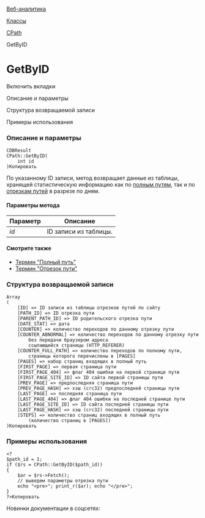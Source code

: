 [Веб-аналитика](/api_help/statistic/index.php)

[Классы](/api_help/statistic/classes/index.php)

[CPath](/api_help/statistic/classes/cpath/index.php)

GetByID

GetByID
=======

Включить вкладки

Описание и параметры

Структура возвращаемой записи

Примеры использования

### Описание и параметры

```
CDBResult
CPath::GetByID(
	int id
)Копировать
```

По указанному ID записи, метод возвращает данные из таблицы, хранящей статистическую информацию как по [полным путям](/api_help/statistic/terms.php#path), так и по [отрезкам путей](/api_help/statistic/terms.php#path_step) в разрезе по дням.

#### Параметры метода

| Параметр | Описание |
| --- | --- |
| *id* | ID записи из таблицы. |

#### Смотрите также

* [Термин "Полный путь"](/api_help/statistic/terms.php#path)
* [Термин "Отрезок пути"](/api_help/statistic/terms.php#path_step)

### Структура возвращаемой записи

```
Array
(
	[ID] => ID записи из таблицы отрезков путей по сайту
	[PATH_ID] => ID отрезка пути
	[PARENT_PATH_ID] => ID родительского отрезка пути
	[DATE_STAT] => дата
	[COUNTER] => количество переходов по данному отрезку пути
	[COUNTER_ABNORMAL] => количество переходов по данному отрезку пути
		без передачи браузером адреса
		ссылающейся страницы (HTTP_REFERER)
	[COUNTER_FULL_PATH] => количество переходов по полному пути,
		страницы которого перечислены в [PAGES]
	[PAGES] => набор страниц входящих в полный путь
	[FIRST_PAGE] => первая страница пути
	[FIRST_PAGE_404] => флаг 404 ошибки на первой странице пути
	[FIRST_PAGE_SITE_ID] => ID сайта первой страницы пути
	[PREV_PAGE] => предпоследняя страница пути
	[PREV_PAGE_HASH] => хэш (crc32) предпоследней страницы пути
	[LAST_PAGE] => последняя страница пути
	[LAST_PAGE_404] => флаг 404 ошибки на последней странице пути
	[LAST_PAGE_SITE_ID] => ID сайта последней страницы пути
	[LAST_PAGE_HASH] => хэш (crc32) последней страницы пути
	[STEPS] => количество страниц входящих в полный путь
		(количество страниц в [PAGES])
)Копировать
```

### Примеры использования

```
<?
$path_id = 1;
if ($rs = CPath::GetByID($path_id))
{
	$ar = $rs->Fetch();
	// выведем параметры отрезка пути
	echo "<pre>"; print_r($ar); echo "</pre>";
}
?>Копировать
```

Новинки документации в соцсетях: